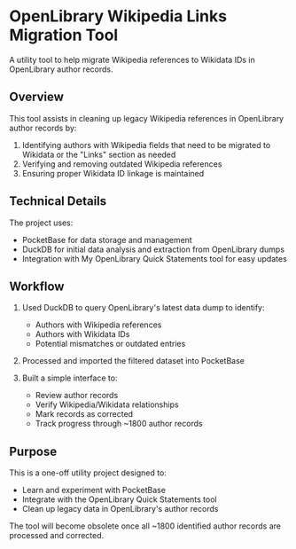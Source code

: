 # OpenLibrary Wikipedia Links Migration Tool

A utility tool to help migrate Wikipedia references to Wikidata IDs in OpenLibrary author records.

## Overview

This tool assists in cleaning up legacy Wikipedia references in OpenLibrary author records by:

1. Identifying authors with Wikipedia fields that need to be migrated to Wikidata or the "Links" section as needed
2. Verifying and removing outdated Wikipedia references
3. Ensuring proper Wikidata ID linkage is maintained

## Technical Details

The project uses:
- PocketBase for data storage and management
- DuckDB for initial data analysis and extraction from OpenLibrary dumps
- Integration with My OpenLibrary Quick Statements tool for easy updates

## Workflow

1. Used DuckDB to query OpenLibrary's latest data dump to identify:
   - Authors with Wikipedia references
   - Authors with Wikidata IDs
   - Potential mismatches or outdated entries

2. Processed and imported the filtered dataset into PocketBase

3. Built a simple interface to:
   - Review author records
   - Verify Wikipedia/Wikidata relationships
   - Mark records as corrected
   - Track progress through ~1800 author records

## Purpose

This is a one-off utility project designed to:
- Learn and experiment with PocketBase
- Integrate with the OpenLibrary Quick Statements tool
- Clean up legacy data in OpenLibrary's author records

The tool will become obsolete once all ~1800 identified author records are processed and corrected.


